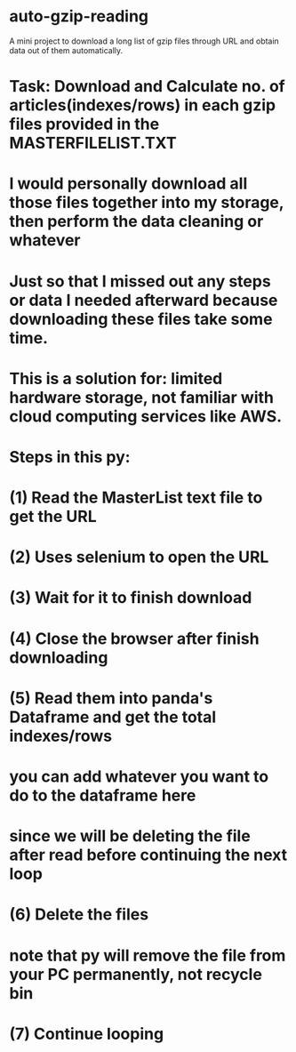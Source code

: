 # auto-gzip-reading
A mini project to download a long list of gzip files through URL and obtain data out of them automatically.

# Task: Download and Calculate no. of articles(indexes/rows) in each gzip files provided in the MASTERFILELIST.TXT

# I would personally download all those files together into my storage, then perform the data cleaning or whatever
# Just so that I missed out any steps or data I needed afterward because downloading these files take some time.
# This is a solution for: limited hardware storage, not familiar with cloud computing services like AWS.        
          
# Steps in this py:
# (1) Read the MasterList text file to get the URL
# (2) Uses selenium to open the URL
# (3) Wait for it to finish download
# (4) Close the browser after finish downloading
# (5) Read them into panda's Dataframe and get the total indexes/rows
  # you can add whatever you want to do to the dataframe here
  # since we will be deleting the file after read before continuing the next loop
# (6) Delete the files
  # note that py will remove the file from your PC permanently, not recycle bin
# (7) Continue looping
